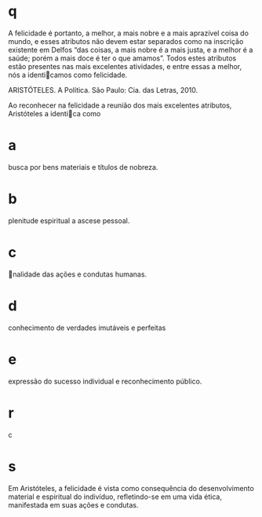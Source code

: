 # q
A felicidade é portanto, a melhor, a mais nobre e a mais aprazível coisa do mundo, e esses atributos não devem estar separados como na inscrição existente em Delfos “das coisas, a mais nobre é a mais justa, e a melhor é a saúde; porém a mais doce é ter o que amamos”. Todos estes atributos estão presentes nas mais excelentes atividades, e entre essas a melhor, nós a identicamos como felicidade.

ARISTÓTELES. A Política. São Paulo: Cia. das Letras, 2010.

Ao reconhecer na felicidade a reunião dos mais excelentes atributos, Aristóteles a identica como

# a
busca por bens materiais e títulos de nobreza.

# b
plenitude espiritual a ascese pessoal.

# c
nalidade das ações e condutas humanas.

# d
conhecimento de verdades imutáveis e perfeitas

# e
expressão do sucesso individual e reconhecimento público.

# r
c

# s
Em Aristóteles, a felicidade é vista como consequência do desenvolvimento material e espiritual do indivíduo, refletindo-se em uma vida ética, manifestada em suas ações e condutas.
